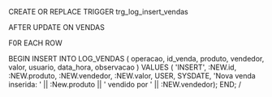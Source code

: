 CREATE OR REPLACE TRIGGER trg_log_insert_vendas

AFTER UPDATE ON VENDAS

F0R EACH ROW

BEGIN
	INSERT INTO LOG_VENDAS (
	    operacao,
        id_venda,
        produto,
        vendedor,
        valor,
        usuario,
        data_hora,
        observacao
	)	VALUES (
		'INSERT',
		:NEW.id,
        :NEW.produto,
        :NEW.vendedor,
        :NEW.valor,
		USER,
		SYSDATE,
		'Nova venda inserida: ' || :New.produto || ' vendido por ' || :NEW.vendedor);
		END;
		/
